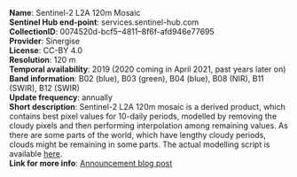 **Name**: Sentinel-2 L2A 120m Mosaic  
**Sentinel Hub end-point**: services.sentinel-hub.com  
**CollectionID**: 0074520d-bcf5–4811–8f6f-afd946e77695  
**Provider**: Sinergise  
**License**: CC-BY 4.0  
**Resolution**: 120 m  
**Temporal availability**: 2019 (2020 coming in April 2021, past years later on)  
**Band information**: B02 (blue), B03 (green), B04 (blue), B08 (NIR), B11 (SWIR), B12 (SWIR)  
**Update frequency**: annually  
**Short description**: Sentinel-2 L2A 120m mosaic is a derived product, which contains best pixel values for 10-daily periods, modelled by removing the cloudy pixels and then performing interpolation among remaining values. As there are some parts of the world, which have lengthy cloudy periods, clouds might be remaining in some parts. The actual modelling script is available [here](https://sentinel-hub.github.io/custom-scripts/sentinel-2/interpolated_time_series/).   
**Link for more info**: [Announcement blog post](https://medium.com/p/20f3b5de846e)







